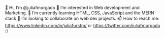 👋 Hi, I’m @juliafmorgado
👀 I’m interested in Web development and Marketing.
🌱 I’m currently learning HTML, CSS, JavaScript and the MERN stack
💞️ I’m looking to collaborate on web dev projects.
📫 How to reach me: https://www.linkedin.com/in/juliafurstm/ or https://twitter.com/juliafmorgado :)

<!---
juliafmorgado/juliafmorgado is a ✨ special ✨ repository because its `README.md` (this file) appears on your GitHub profile.
You can click the Preview link to take a look at your changes.
--->
